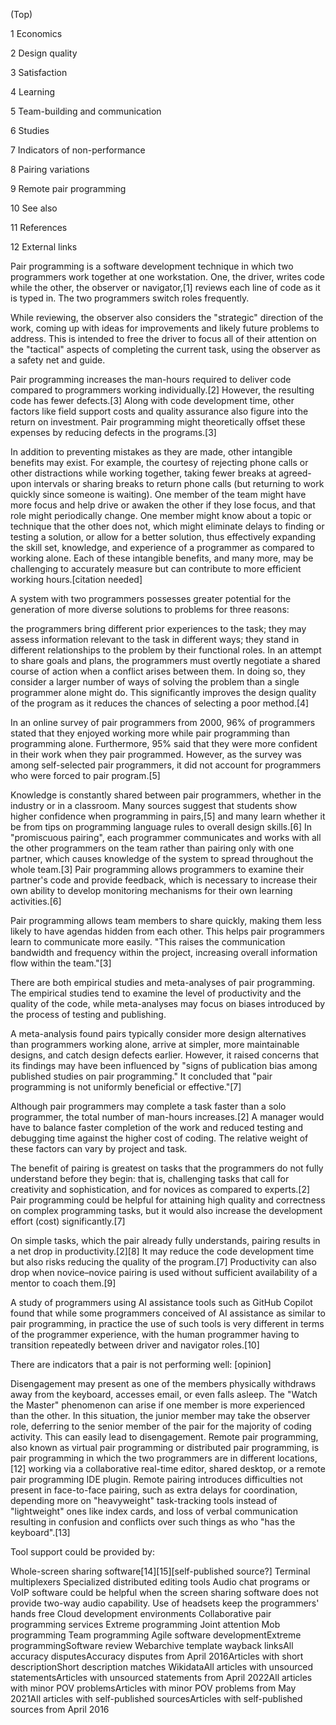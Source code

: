 


(Top)





1
Economics








2
Design quality








3
Satisfaction








4
Learning








5
Team-building and communication








6
Studies








7
Indicators of non-performance








8
Pairing variations








9
Remote pair programming








10
See also








11
References








12
External links






























Pair programming is a software development technique in which two programmers work together at one workstation. One, the driver, writes code while the other, the observer or navigator,[1] reviews each line of code as it is typed in. The two programmers switch roles frequently.

While reviewing, the observer also considers the "strategic" direction of the work, coming up with ideas for improvements and likely future problems to address. This is intended to free the driver to focus all of their attention on the "tactical" aspects of completing the current task, using the observer as a safety net and guide.

Pair programming increases the man-hours required to deliver code compared to programmers working individually.[2] However, the resulting code has fewer defects.[3] Along with code development time, other factors like field support costs and quality assurance also figure into the return on investment. Pair programming might theoretically offset these expenses by reducing defects in the programs.[3]

In addition to preventing mistakes as they are made, other intangible benefits may exist. For example, the courtesy of rejecting phone calls or other distractions while working together, taking fewer breaks at agreed-upon intervals or sharing breaks to return phone calls (but returning to work quickly since someone is waiting). One member of the team might have more focus and help drive or awaken the other if they lose focus, and that role might periodically change. One member might know about a topic or technique that the other does not, which might eliminate delays to finding or testing a solution, or allow for a better solution, thus effectively expanding the skill set, knowledge, and experience of a programmer as compared to working alone. Each of these intangible benefits, and many more, may be challenging to accurately measure but can contribute to more efficient working hours.[citation needed]

A system with two programmers possesses greater potential for the generation of more diverse solutions to problems for three reasons:

the programmers bring different prior experiences to the task;
they may assess information relevant to the task in different ways;
they stand in different relationships to the problem by their functional roles.
In an attempt to share goals and plans, the programmers must overtly negotiate a shared course of action when a conflict arises between them. In doing so, they consider a larger number of ways of solving the problem than a single programmer alone might do. This significantly improves the design quality of the program as it reduces the chances of selecting a poor method.[4]

In an online survey of pair programmers from 2000, 96% of programmers stated that they enjoyed working more while pair programming than programming alone. Furthermore, 95% said that they were more confident in their work when they pair programmed. However, as the survey was among self-selected pair programmers, it did not account for programmers who were forced to pair program.[5]

Knowledge is constantly shared between pair programmers, whether in the industry or in a classroom. Many sources suggest that students show higher confidence when programming in pairs,[5] and many learn whether it be from tips on programming language rules to overall design skills.[6] In "promiscuous pairing", each programmer communicates and works with all the other programmers on the team rather than pairing only with one partner, which causes knowledge of the system to spread throughout the whole team.[3] Pair programming allows programmers to examine their partner's code and provide feedback, which is necessary to increase their own ability to develop monitoring mechanisms for their own learning activities.[6]

Pair programming allows team members to share quickly, making them less likely to have agendas hidden from each other. This helps pair programmers learn to communicate more easily. "This raises the communication bandwidth and frequency within the project, increasing overall information flow within the team."[3]

There are both empirical studies and meta-analyses of pair programming. The empirical studies tend to examine the level of productivity and the quality of the code, while meta-analyses may focus on biases introduced by the process of testing and publishing.

A meta-analysis found pairs typically consider more design alternatives than programmers working alone, arrive at simpler, more maintainable designs, and catch design defects earlier. However, it raised concerns that its findings may have been influenced by "signs of publication bias among published studies on pair programming." It concluded that "pair programming is not uniformly beneficial or effective."[7]

Although pair programmers may complete a task faster than a solo programmer, the total number of man-hours increases.[2] A manager would have to balance faster completion of the work and reduced testing and debugging time against the higher cost of coding. The relative weight of these factors can vary by project and task.

The benefit of pairing is greatest on tasks that the programmers do not fully understand before they begin: that is, challenging tasks that call for creativity and sophistication, and for novices as compared to experts.[2] Pair programming could be helpful for attaining high quality and correctness on complex programming tasks, but it would also increase the development effort (cost) significantly.[7]

On simple tasks, which the pair already fully understands, pairing results in a net drop in productivity.[2][8] It may reduce the code development time but also risks reducing the quality of the program.[7] Productivity can also drop when novice–novice pairing is used without sufficient availability of a mentor to coach them.[9]

A study of programmers using AI assistance tools such as GitHub Copilot found that while some programmers conceived of AI assistance as similar to pair programming, in practice the use of such tools is very different in terms of the programmer experience, with the human programmer having to transition repeatedly between driver and navigator roles.[10]

There are indicators that a pair is not performing well: [opinion]

Disengagement may present as one of the members physically withdraws away from the keyboard, accesses email, or even falls asleep.
The "Watch the Master" phenomenon can arise if one member is more experienced than the other. In this situation, the junior member may take the observer role, deferring to the senior member of the pair for the majority of coding activity. This can easily lead to disengagement.
Remote pair programming, also known as virtual pair programming or distributed pair programming, is pair programming in which the two programmers are in different locations,[12] working via a collaborative real-time editor, shared desktop, or a remote pair programming IDE plugin. Remote pairing introduces difficulties not present in face-to-face pairing, such as extra delays for coordination, depending more on "heavyweight" task-tracking tools instead of "lightweight" ones like index cards, and loss of verbal communication resulting in confusion and conflicts over such things as who "has the keyboard".[13]

Tool support could be provided by:

Whole-screen sharing software[14][15][self-published source?]
Terminal multiplexers
Specialized distributed editing tools
Audio chat programs or VoIP software could be helpful when the screen sharing software does not provide two-way audio capability. Use of headsets keep the programmers' hands free
Cloud development environments
Collaborative pair programming services
Extreme programming
Joint attention
Mob programming
Team programming
Agile software developmentExtreme programmingSoftware review
Webarchive template wayback linksAll accuracy disputesAccuracy disputes from April 2016Articles with short descriptionShort description matches WikidataAll articles with unsourced statementsArticles with unsourced statements from April 2022All articles with minor POV problemsArticles with minor POV problems from May 2021All articles with self-published sourcesArticles with self-published sources from April 2016




